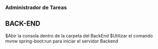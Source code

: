 ### Administrador de Tareas

## BACK-END

$Abir la consola dentro de la carpeta del BackEnd
$Utilizar el comando mvnw spring-boot:run para iniciar el servidor Backend
